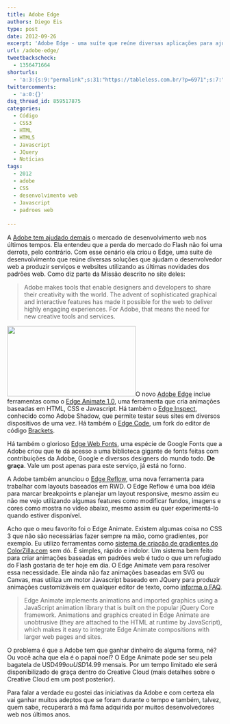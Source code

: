 ```yaml
---
title: Adobe Edge
authors: Diego Eis
type: post
date: 2012-09-26
excerpt: 'Adobe Edge - uma suíte que reúne diversas aplicações para ajudar os desenvolvedores web.'
url: /adobe-edge/
tweetbackscheck:
  - 1356471664
shorturls:
  - 'a:3:{s:9:"permalink";s:31:"https://tableless.com.br/?p=6971";s:7:"tinyurl";s:26:"https://tinyurl.com/8oftcxd";s:4:"isgd";s:19:"https://is.gd/5CbbO7";}'
twittercomments:
  - 'a:0:{}'
dsq_thread_id: 859517875
categories:
  - Código
  - CSS3
  - HTML
  - HTML5
  - Javascript
  - JQuery
  - Notícias
tags:
  - 2012
  - adobe
  - CSS
  - desenvolvimento web
  - Javascript
  - padroes web

---
```

A [Adobe tem ajudado demais][1] o mercado de desenvolvimento web nos últimos tempos. Ela entendeu que a perda do mercado do Flash não foi uma derrota, pelo contrário. Com esse cenário ela criou o Edge, uma suite de desenvolvimento que reúne diversas soluções que ajudam o desenvolvedor web a produzir serviços e websites utilizando as últimas novidades dos padrões web. Como diz parte da Missão descrito no site deles:

> Adobe makes tools that enable designers and developers to share their creativity with the world. The advent of sophisticated graphical and interactive features has made it possible for the web to deliver highly engaging experiences. For Adobe, that means the need for new creative tools and services.

 <img src="https://raw.githubusercontent.com/diegoeis/tableless-static-images/master/2012/09/edge_reflow_hero-300x164.png" alt="" title="edge_reflow_hero" width="300" height="164" class="alignleft size-medium wp-image-6972" srcset="uploads/2012/09/edge_reflow_hero-300x164.png 300w, uploads/2012/09/edge_reflow_hero.png 900w" sizes="(max-width: 300px) 100vw, 300px" />O novo <a href="https://html.adobe.com/edge/" title="Ferramentas para Desenvolvedores Web" target="_blank">Adobe Edge</a> inclue ferramentas como o <a href="https://html.adobe.com/edge/animate/" title="Animações com CSS e Javascript" target="_blank">Edge Animate 1.0</a>, uma ferramenta que cria animações baseadas em HTML, CSS e Javascript. Há também o <a href="https://html.adobe.com/edge/inspect/" title="Teste seu código" target="_blank">Edge Inspect</a>, conhecido como Adobe Shadow, que permite testar seus sites em diversos dispositivos de uma vez. Há também o <a href="https://html.adobe.com/edge/code/" target="_blank">Edge Code</a>, um fork do editor de código <a href="https://github.com/adobe/brackets" target="_blank">Brackets</a>.

Há também o glorioso [Edge Web Fonts][2], uma espécie de Google Fonts que a Adobe criou que te dá acesso a uma biblioteca gigante de fonts feitas com contribuições da Adobe, Google e diversos designers do mundo todo. **De graça**. Vale um post apenas para este serviço, já está no forno.

A Adobe também anunciou o <a href="https://html.adobe.com/edge/reflow/" target="_blank">Edge Reflow</a>, uma nova ferramenta para trabalhar com layouts baseados em RWD. O Edge Reflow é uma boa idéia para marcar breakpoints e planejar um layout responsive, mesmo assim eu não me vejo utilizando algumas features como modificar fundos, imagens e cores como mostra no vídeo abaixo, mesmo assim eu quer experimentá-lo quando estiver disponível.



Acho que o meu favorito foi o Edge Animate. Existem algumas coisa no CSS 3 que não são necessárias fazer sempre na mão, como gradientes, por exemplo. Eu utilizo ferramentas como <a href="https://www.colorzilla.com/gradient-editor/" target="_blank">sistema de criação de gradientes do ColorZilla.com</a> sem dó. É simples, rápido e indolor. Um sistema bem feito para criar animações baseadas em padrões web é tudo o que um refugiado do Flash gostaria de ter hoje em dia. O Edge Animate vem para resolver essa necessidade. Ele ainda não faz animações baseadas em SVG ou Canvas, mas utiliza um motor Javascript baseado em JQuery para produzir animações customizáveis em qualquer editor de texto, como <a href="https://html.adobe.com/edge/animate/faq.html" target="_blank">informa o FAQ</a>.

> Edge Animate implements animations and imported graphics using a JavaScript animation library that is built on the popular jQuery Core framework. Animations and graphics created in Edge Animate are unobtrusive (they are attached to the HTML at runtime by JavaScript), which makes it easy to integrate Edge Animate compositions with larger web pages and sites.

O problema é que a Adobe tem que ganhar dinheiro de alguma forma, né? Ou você acha que ela é o papai noel? O Edge Animate pode ser seu pela bagatela de USD$499 ou USD$14.99 mensais. Por um tempo limitado ele será disponibilizado de graça dentro do Creative Cloud (mais detalhes sobre o Creative Cloud em um post posterior).

Para falar a verdade eu gostei das iniciativas da Adobe e com certeza ela vai ganhar muitos adeptos que se foram durante o tempo e também, talvez, quem sabe, recuperará a má fama adquirida por muitos desenvolvedores web nos últimos anos.

 [1]: https://tableless.com.br/adobe-e-os-padroes-web/
 [2]: https://html.adobe.com/edge/webfonts/